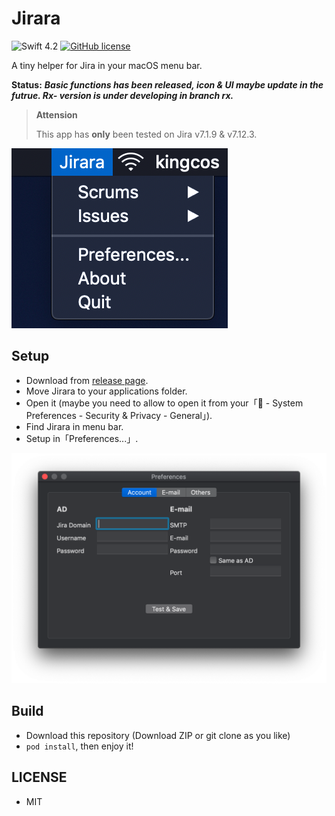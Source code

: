 # Jirara

![Swift 4.2](https://img.shields.io/badge/Swift-4.2-orange.svg?style=for-the-badge) [![GitHub license](https://img.shields.io/github/license/kingcos/Jirara.svg?style=for-the-badge)](https://github.com/kingcos/Jirara/blob/master/LICENSE)

A tiny helper for Jira in your macOS menu bar.

**Status:** ***Basic functions has been released, icon & UI maybe update in the futrue. Rx- version is under developing in branch rx.***

> **Attension**
> 
> This app has **only** been tested on Jira v7.1.9 & v7.12.3.

![Jirara](Resources/menu_bar.png)

## Setup

- Download from [release page](https://github.com/kingcos/Jirara/releases).
- Move Jirara to your applications folder.
- Open it (maybe you need to allow to open it from your「 - System Preferences - Security & Privacy - General」).
- Find Jirara in menu bar.
- Setup in「Preferences...」.

![Preferences...](Resources/preferences.png)

## Build

- Download this repository (Download ZIP or git clone as you like)
- `pod install`, then enjoy it!

## LICENSE

- MIT
